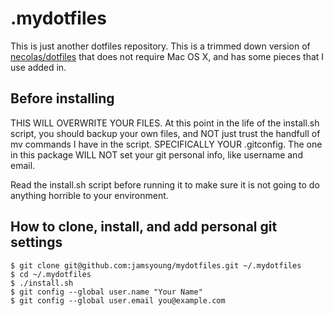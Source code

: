 # .mydotfiles
This is just another dotfiles repository.  This is a trimmed down version of
[necolas/dotfiles][1] that does not require Mac OS X, and has some pieces that
I use added in.

## Before installing
THIS WILL OVERWRITE YOUR FILES.  At this point in the life of the install.sh
script, you should backup your own files, and NOT just trust the handfull of
mv commands I have in the script.  SPECIFICALLY YOUR .gitconfig.  The one in
this package WILL NOT set your git personal info, like username and email.

Read the install.sh script before running it to make sure it is not going to
do anything horrible to your environment.


## How to clone, install, and add personal git settings

    $ git clone git@github.com:jamsyoung/mydotfiles.git ~/.mydotfiles
    $ cd ~/.mydotfiles
    $ ./install.sh
    $ git config --global user.name "Your Name"
    $ git config --global user.email you@example.com


[1]: https://github.com/necolas/dotfiles

